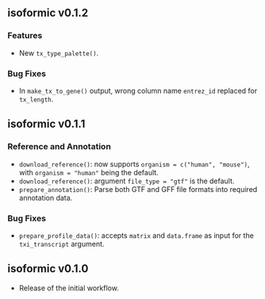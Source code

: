 ## isoformic v0.1.2

### Features

* New `tx_type_palette()`.

### Bug Fixes

* In `make_tx_to_gene()` output, wrong column name `entrez_id` replaced for `tx_length`.

## isoformic v0.1.1

### Reference and Annotation

* `download_reference()`: now supports `organism = c("human", "mouse")`, with `organism = "human"` being the default.
* `download_reference()`: argument `file_type = "gtf"` is the default.
* `prepare_annotation()`: Parse both GTF and GFF file formats into required annotation data.

### Bug Fixes

* `prepare_profile_data()`: accepts `matrix` and `data.frame` as input for the `txi_transcript` argument.

## isoformic v0.1.0

* Release of the initial workflow.
